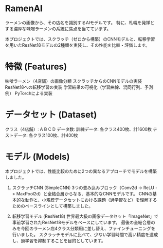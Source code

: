 # RamenAI

ラーメンの画像から、その店名を識別するAIモデルです。
特に、札幌を発祥とする濃厚な味噌ラーメンの系統に焦点を当てています。

本プロジェクトでは、スクラッチ（ゼロから構築）のCNNモデルと、転移学習を用いたResNet18モデルの2種類を実装し、その性能を比較・評価します。

# 特徴 (Features)
味噌ラーメン（4店舗）の画像分類
スクラッチからのCNNモデルの実装
ResNet18への転移学習の実装
学習結果の可視化（学習曲線、混同行列、予測例）
PyTorchによる実装

# データセット (Dataset)

クラス（4店舗）:
A
B
C
D
データ数:
訓練データ: 各クラス400枚、計1600枚
テストデータ: 各クラス100枚、計400枚

# モデル (Models)
本プロジェクトでは、性能比較のために2つの異なるアプローチでモデルを構築しました。

1. スクラッチCNN (SimpleCNN)
3つの畳み込みブロック（Conv2d -> ReLU -> MaxPool2d）と全結合層からなる、基本的なCNNモデルです。
CNNの基本的な動作と、小規模データセットにおける課題（過学習など）を理解するためのベースラインとして構築しました。

2. 転移学習モデル (ResNet18)
世界最大級の画像データセット「ImageNet」で事前学習されたResNet18モデルをベースにしています。
最後の全結合層のみを今回のラーメン店4クラス分類用に差し替え、ファインチューニングを行いました。
スクラッチモデルに比べて、少ない学習時間で高い精度を達成し、過学習を抑制することを目的としています。
